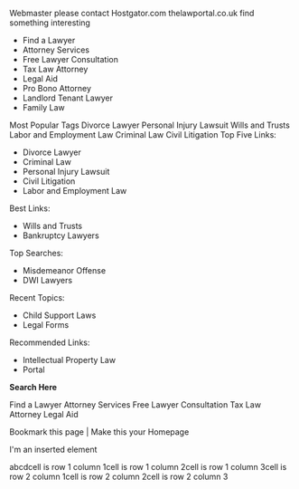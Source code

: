 Webmaster please contact Hostgator.com thelawportal.co.uk find something interesting

*   Find a Lawyer
*   Attorney Services
*   Free Lawyer Consultation
*   Tax Law Attorney
*   Legal Aid
*   Pro Bono Attorney
*   Landlord Tenant Lawyer
*   Family Law

Most Popular Tags Divorce Lawyer Personal Injury Lawsuit Wills and Trusts Labor and Employment Law Criminal Law Civil Litigation Top Five Links:

*   Divorce Lawyer
*   Criminal Law
*   Personal Injury Lawsuit
*   Civil Litigation
*   Labor and Employment Law

Best Links:

*   Wills and Trusts
*   Bankruptcy Lawyers

Top Searches:

*   Misdemeanor Offense
*   DWI Lawyers

Recent Topics:

*   Child Support Laws
*   Legal Forms

Recommended Links:

*   Intellectual Property Law
*   Portal

**Search Here**

Find a Lawyer Attorney Services Free Lawyer Consultation Tax Law Attorney Legal Aid  
  
Bookmark this page | Make this your Homepage

I'm an inserted element

abcdcell is row 1 column 1cell is row 1 column 2cell is row 1 column 3cell is row 2 column 1cell is row 2 column 2cell is row 2 column 3